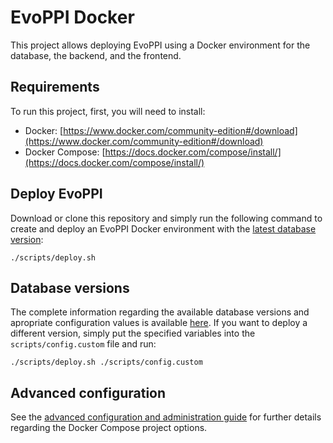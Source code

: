 # EvoPPI Docker

This project allows deploying EvoPPI using a Docker environment for the database, the backend, and the frontend.

## Requirements

To run this project, first, you will need to install:
- Docker: [https://www.docker.com/community-edition#/download](https://www.docker.com/community-edition#/download)
- Docker Compose: [https://docs.docker.com/compose/install/](https://docs.docker.com/compose/install/)

## Deploy EvoPPI

Download or clone this repository and simply run the following command to create and deploy an EvoPPI Docker environment with the [latest database version](http://evoppi.i3s.up.pt/help):

```
./scripts/deploy.sh
```

## Database versions

The complete information regarding the available database versions and apropriate configuration values is available [here](http://evoppi.i3s.up.pt/help). If you want to deploy a different version, simply put the specified variables into the `scripts/config.custom` file and run:

```
./scripts/deploy.sh ./scripts/config.custom
```

## Advanced configuration

See the [advanced configuration and administration guide](ADVANCED.md) for further details regarding the Docker Compose project options.
